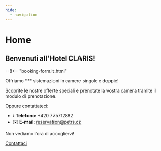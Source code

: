 ```yaml
---
hide:
  - navigation
---
```


# **Home**

## Benvenuti all'Hotel CLARIS!

--8<-- "booking-form.it.html"

Offriamo *** sistemazioni in camere singole e doppie!

Scoprite le nostre offerte speciali e prenotate la vostra camera tramite il modulo di prenotazione.

Oppure contattateci:

- 📞 **Telefono:** +420 775712882  
- ✉️ **E-mail:** reservation@petrs.cz

Non vediamo l'ora di accogliervi!

[Contattaci](contact.it.md)
